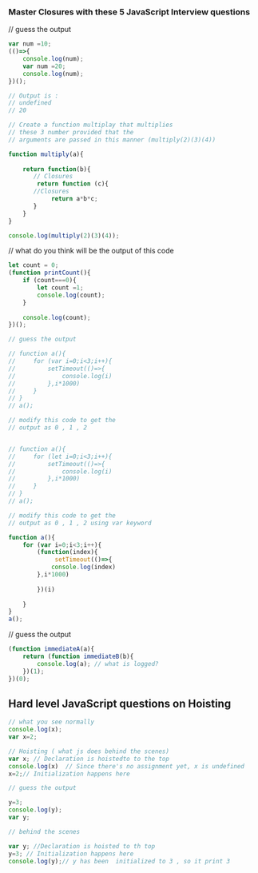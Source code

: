 ### Master Closures with these 5 JavaScript Interview questions


// guess the output

```javascript
var num =10;
(()=>{
    console.log(num);
    var num =20;
    console.log(num);
})();

// Output is : 
// undefined
// 20

```

```javascript
// Create a function multiplay that multiplies
// these 3 number provided that the 
// arguments are passed in this manner (multiply(2)(3)(4))

function multiply(a){
    
    return function(b){
       // Closures
        return function (c){
       //Closures
            return a*b*c;
       }
    }
}

console.log(multiply(2)(3)(4));
```

// what do you think will be the output of this code 


```javascript
let count = 0;
(function printCount(){
    if (count===0){
        let count =1;
        console.log(count);
    }
    
    console.log(count);
})();

```


```javascript
// guess the output

// function a(){
//     for (var i=0;i<3;i++){
//         setTimeout(()=>{
//             console.log(i)
//         },i*1000)
//     }
// }
// a();

// modify this code to get the 
// output as 0 , 1 , 2


// function a(){
//     for (let i=0;i<3;i++){
//         setTimeout(()=>{
//             console.log(i)
//         },i*1000)
//     }
// }
// a();

// modify this code to get the 
// output as 0 , 1 , 2 using var keyword

function a(){
    for (var i=0;i<3;i++){
        (function(index){
             setTimeout(()=>{
            console.log(index)
        },i*1000)
            
        })(i)
       
    }
}
a();

```

// guess the output 
```javascript
(function immediateA(a){
    return (function immediateB(b){
        console.log(a); // what is logged?
    })(1);
})(0);

```

## Hard level JavaScript questions on Hoisting


```javascript
// what you see normally
console.log(x);
var x=2;

// Hoisting ( what js does behind the scenes)
var x; // Declaration is hoistedto to the top 
console.log(x)  // Since there's no assignment yet, x is undefined
x=2;// Initialization happens here 

```
```javascript
// guess the output

y=3;
console.log(y);
var y;

// behind the scenes 

var y; //Declaration is hoisted to th top 
y=3; // Initialization happens here 
console.log(y);// y has been  initialized to 3 , so it print 3
```

